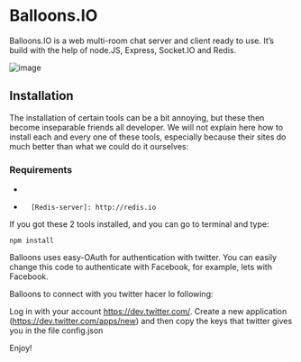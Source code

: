 # Balloons.IO

Balloons.IO is a web multi-room chat server and client ready to use.
It’s build with the help of node.JS, Express, Socket.IO and Redis.

![image][]

  [image]: https://github.com/gravityonmars/Balloons.IO/raw/master/public/img/Chat.png

## Installation

The installation of certain tools can be a bit annoying, but these then
become inseparable friends all developer. We will not explain here how
to install each and every one of these tools, especially because their
sites do much better than what we could do it ourselves:

### Requirements

-   [node.JS]: http://nodejs.org
-		[Redis-server]: http://redis.io

If you got these 2 tools installed, and you can go to terminal and type:

`npm install`

Balloons uses easy-OAuth for authentication with twitter. You can easily
change this code to authenticate with Facebook, for example, lets with
Facebook.

Balloons to connect with you twitter hacer lo following:

Log in with your account https://dev.twitter.com/. 
Create a new application (https://dev.twitter.com/apps/new) and then copy 
the keys that twitter gives you in the file config.json

Enjoy!

